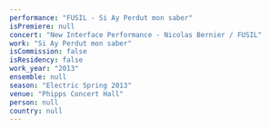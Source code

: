 ```yaml
---
performance: "FUSIL - Si Ay Perdut mon saber"
isPremiere: null
concert: "New Interface Performance - Nicolas Bernier / FUSIL"
work: "Si Ay Perdut mon saber"
isCommission: false
isResidency: false
work_year: "2013"
ensemble: null
season: "Electric Spring 2013"
venue: "Phipps Concert Hall"
person: null
country: null
---
```


